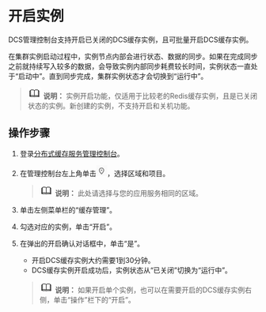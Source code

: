 # 开启实例<a name="ZH-CN_TOPIC_0172214260"></a>

DCS管理控制台支持开启已关闭的DCS缓存实例，且可批量开启DCS缓存实例。

在集群实例启动过程中，实例节点内部会进行状态、数据的同步。如果在完成同步之前就持续写入较多的数据，会导致实例内部同步耗费较长时间，实例状态一直处于“启动中”。直到同步完成，集群实例状态才会切换到“运行中”。

>![](public_sys-resources/icon-note.gif) **说明：** 
>实例开启功能，仅适用于比较老的Redis缓存实例，且是已关闭状态的实例。新创建的实例，不支持开启和关机功能。

## 操作步骤<a name="section8612224185211"></a>

1.  登录[分布式缓存服务管理控制台](https://console.huaweicloud.com/dcs)。
2.  在管理控制台左上角单击![](figures/icon-region.png)，选择区域和项目。

    >![](public_sys-resources/icon-note.gif) **说明：** 
    >此处请选择与您的应用服务相同的区域。

3.  单击左侧菜单栏的“缓存管理”。
4.  勾选对应的实例，单击“开启”。
5.  在弹出的开启确认对话框中，单击“是”。

    -   开启DCS缓存实例大约需要1到30分钟。
    -   DCS缓存实例开启成功后，实例状态从“已关闭”切换为“运行中”。

    >![](public_sys-resources/icon-note.gif) **说明：** 
    >如果开启单个实例，也可以在需要开启的DCS缓存实例右侧，单击“操作”栏下的“开启”。


